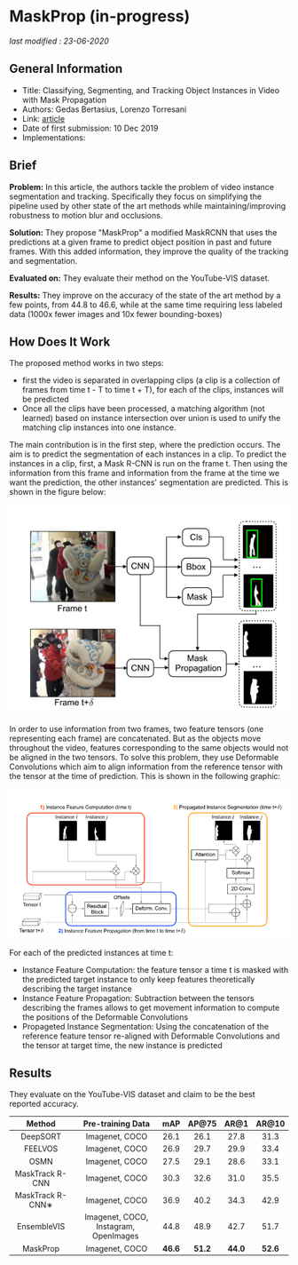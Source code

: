 # MaskProp (in-progress)

_last modified : 23-06-2020_

## General Information

- Title: Classifying, Segmenting, and Tracking Object Instances in Video with Mask Propagation
- Authors: Gedas Bertasius, Lorenzo Torresani
- Link: [article](https://arxiv.org/abs/1912.04573)
- Date of first submission: 10 Dec 2019
- Implementations:

## Brief

**Problem:** In this article, the authors tackle the problem of video instance segmentation and tracking. Specifically they focus on simplifying the pipeline used by other state of the art methods while maintaining/improving robustness to motion blur and occlusions.

**Solution:** They propose "MaskProp" a modified MaskRCNN that uses the predictions at a given frame to predict object position in past and future frames. With this added information, they improve the quality of the tracking and segmentation.

**Evaluated on:** They evaluate their method on the YouTube-VIS dataset.

**Results:** They improve on the accuracy of the state of the art method by a few points, from 44.8 to 46.6, while at the same time requiring less labeled data (1000x fewer images and 10x fewer bounding-boxes)

## How Does It Work

The proposed method works in two steps:

- first the video is separated in overlapping clips (a clip is a collection of frames from time t - T to time t + T), for each of the clips, instances will be predicted
- Once all the clips have been processed, a matching algorithm (not learned) based on instance intersection over union is used to unify the matching clip instances into one instance.

The main contribution is in the first step, where the prediction occurs. The aim is to predict the segmentation of each instances in a clip. To predict the instances in a clip, first, a Mask R-CNN is run on the frame t. Then using the information from this frame and information from the frame at the time we want the prediction, the other instances' segmentation are predicted. This is shown in the figure below:

![image1]( https://raw.githubusercontent.com/D3lt4lph4/papers/master/docs/images/tracking/maskprop/mask_prop.png "image")

In order to use information from two frames, two feature tensors (one representing each frame) are concatenated. But as the objects move throughout the video, features corresponding to the same objects would not be aligned in the two tensors. To solve this problem, they use Deformable Convolutions which aim to align information from the reference tensor with the tensor at the time of prediction. This is shown in the following graphic:

![image2]( https://raw.githubusercontent.com/D3lt4lph4/papers/master/docs/images/tracking/maskprop/mask_prop_2.png "image 2")

For each of the predicted instances at time t:

- Instance Feature Computation: the feature tensor a time t is masked with the predicted target instance to only keep features theoretically describing the target instance
- Instance Feature Propagation: Subtraction between the tensors describing the frames allows to get movement information to compute the positions of the Deformable Convolutions
- Propageted Instance Segmentation: Using the concatenation of the reference feature tensor re-aligned with Deformable Convolutions and the tensor at target time, the new instance is predicted

## Results

They evaluate on the YouTube-VIS dataset and claim to be the best reported accuracy.

| Method | Pre-training Data | mAP | AP@75 | AR@1 | AR@10 |
|:-:|:-:|:-:|:-:|:-:|:-:|
| DeepSORT | Imagenet, COCO | 26.1 | 26.1 | 27.8 | 31.3 |
| FEELVOS | Imagenet, COCO | 26.9 | 29.7 | 29.9 | 33.4 |
| OSMN | Imagenet, COCO | 27.5 | 29.1 | 28.6 | 33.1 |
| MaskTrack R-CNN | Imagenet, COCO | 30.3 | 32.6 | 31.0 | 35.5 |
| MaskTrack R-CNN∗ | Imagenet, COCO | 36.9 | 40.2 | 34.3 | 42.9 |
| EnsembleVIS | Imagenet, COCO, Instagram, OpenImages | 44.8 | 48.9 | 42.7 | 51.7 |
| MaskProp | Imagenet, COCO | **46.6** | **51.2** | **44.0** | **52.6** |
